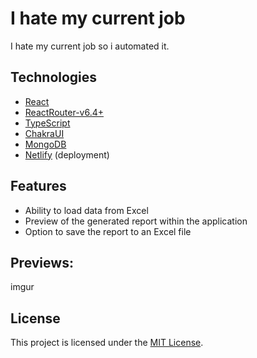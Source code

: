 # I hate my current job

I hate my current job so i automated it.

## Technologies

- [React](https://reactjs.org/)
- [ReactRouter-v6.4+](https://reactrouter.com/)
- [TypeScript](https://www.typescriptlang.org/)
- [ChakraUI](https://v2.chakra-ui.com/)
- [MongoDB](https://www.mongodb.com/)
- [Netlify](https://netlify.com/) (deployment)

## Features

- Ability to load data from Excel
- Preview of the generated report within the application
- Option to save the report to an Excel file

## Previews:

imgur

## License

This project is licensed under the [MIT License](LICENSE).
